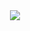 <div id="header" align="center">
  <img src="https://media.giphy.com/media/fwbZnTftCXVocKzfxR/giphy.gif"/>
</div>
<!--
**V1zefull/V1zefull** is a ✨ _special_ ✨ repository because its `README.md` (this file) appears on your GitHub profile.

Here are some ideas to get you started:

- 🔭 I’m currently working on ...
- 🌱 I’m currently learning ...
- 👯 I’m looking to collaborate on ...
- 🤔 I’m looking for help with ...
- 💬 Ask me about ...
- 📫 How to reach me: ...
- 😄 Pronouns: ...
- ⚡ Fun fact: ...
-->
